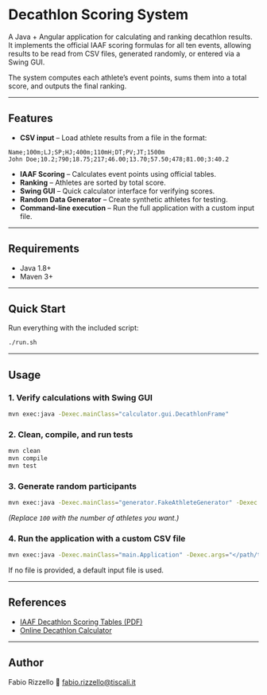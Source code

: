 # Decathlon Scoring System

A Java + Angular application for calculating and ranking decathlon results.
It implements the official IAAF scoring formulas for all ten events, allowing results to be read from CSV files, generated randomly, or entered via a Swing GUI.

The system computes each athlete’s event points, sums them into a total score, and outputs the final ranking.

---

## Features

* **CSV input** – Load athlete results from a file in the format:

```
Name;100m;LJ;SP;HJ;400m;110mH;DT;PV;JT;1500m
John Doe;10.2;790;18.75;217;46.00;13.70;57.50;478;81.00;3:40.2
```

* **IAAF Scoring** – Calculates event points using official tables.
* **Ranking** – Athletes are sorted by total score.
* **Swing GUI** – Quick calculator interface for verifying scores.
* **Random Data Generator** – Create synthetic athletes for testing.
* **Command-line execution** – Run the full application with a custom input file.

---

## Requirements

* Java 1.8+
* Maven 3+

---

## Quick Start

Run everything with the included script:

```bash
./run.sh
```

---

## Usage

### 1. Verify calculations with Swing GUI

```bash
mvn exec:java -Dexec.mainClass="calculator.gui.DecathlonFrame"
```

### 2. Clean, compile, and run tests

```bash
mvn clean
mvn compile
mvn test
```

### 3. Generate random participants

```bash
mvn exec:java -Dexec.mainClass="generator.FakeAthleteGenerator" -Dexec.args="100"
```

*(Replace `100` with the number of athletes you want.)*

### 4. Run the application with a custom CSV file

```bash
mvn exec:java -Dexec.mainClass="main.Application" -Dexec.args="</path/to/your/file>"
```

If no file is provided, a default input file is used.

---

## References

* [IAAF Decathlon Scoring Tables (PDF)](http://www.decathlon2000.com/upload/file/pdf/scoringtables.pdf)
* [Online Decathlon Calculator](http://www.decathlon2000.com/884/decathlon-points-calculator/)

---

## Author

Fabio Rizzello
📧 [fabio.rizzello@tiscali.it](mailto:fabio.rizzello@tiscali.it)
